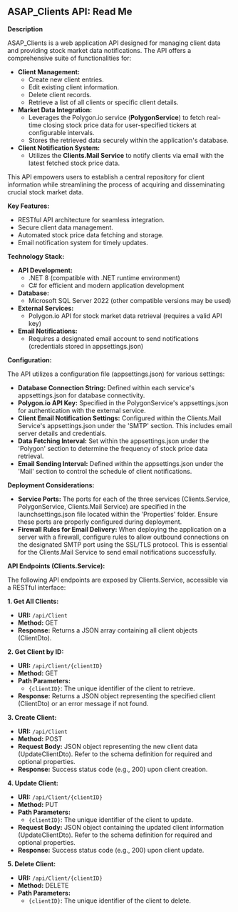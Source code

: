 ## ASAP_Clients API: Read Me

**Description**

ASAP_Clients is a web application API designed for managing client data and providing stock market data notifications. The API offers a comprehensive suite of functionalities for:

* **Client Management:**
    * Create new client entries.
    * Edit existing client information.
    * Delete client records.
    * Retrieve a list of all clients or specific client details.
* **Market Data Integration:**
    * Leverages the Polygon.io service (**PolygonService**) to fetch real-time closing stock price data for user-specified tickers at configurable intervals.
    * Stores the retrieved data securely within the application's database.
* **Client Notification System:**
    * Utilizes the **Clients.Mail Service** to notify clients via email with the latest fetched stock price data.

This API empowers users to establish a central repository for client information while streamlining the process of acquiring and disseminating crucial stock market data.

**Key Features:**

* RESTful API architecture for seamless integration.
* Secure client data management.
* Automated stock price data fetching and storage.
* Email notification system for timely updates.

**Technology Stack:**

* **API Development:**
    * .NET 8 (compatible with .NET runtime environment)
    * C# for efficient and modern application development
* **Database:**
    * Microsoft SQL Server 2022 (other compatible versions may be used)
* **External Services:**
    * Polygon.io API for stock market data retrieval (requires a valid API key)
* **Email Notifications:**
    * Requires a designated email account to send notifications (credentials stored in appsettings.json)

**Configuration:**

The API utilizes a configuration file (appsettings.json) for various settings:

* **Database Connection String:** Defined within each service's appsettings.json for database connectivity.
* **Polygon.io API Key:** Specified in the PolygonService's appsettings.json for authentication with the external service.
* **Client Email Notification Settings:** Configured within the Clients.Mail Service's appsettings.json under the 'SMTP' section. This includes email server details and credentials.
* **Data Fetching Interval:** Set within the appsettings.json under the 'Polygon' section to determine the frequency of stock price data retrieval.
* **Email Sending Interval:** Defined within the appsettings.json under the 'Mail' section to control the schedule of client notifications.

**Deployment Considerations:**

* **Service Ports:** The ports for each of the three services (Clients.Service, PolygonService, Clients.Mail Service) are specified in the launchsettings.json file located within the 'Properties' folder. Ensure these ports are properly configured during deployment.
* **Firewall Rules for Email Delivery:** When deploying the application on a server with a firewall, configure rules to allow outbound connections on the designated SMTP port using the SSL/TLS protocol. This is essential for the Clients.Mail Service to send email notifications successfully.

**API Endpoints (Clients.Service):**

The following API endpoints are exposed by Clients.Service, accessible via a RESTful interface:

**1. Get All Clients:**

* **URI:** `/api/Client`
* **Method:** GET
* **Response:** Returns a JSON array containing all client objects (ClientDto).

**2. Get Client by ID:**

* **URI:** `/api/Client/{clientID}`
* **Method:** GET
* **Path Parameters:**
    * `{clientID}`: The unique identifier of the client to retrieve.
* **Response:** Returns a JSON object representing the specified client (ClientDto) or an error message if not found.

**3. Create Client:**

* **URI:** `/api/Client`
* **Method:** POST
* **Request Body:** JSON object representing the new client data (UpdateClientDto). Refer to the schema definition for required and optional properties.
* **Response:** Success status code (e.g., 200) upon client creation.

**4. Update Client:**

* **URI:** `/api/Client/{clientID}`
* **Method:** PUT
* **Path Parameters:**
    * `{clientID}`: The unique identifier of the client to update.
* **Request Body:** JSON object containing the updated client information (UpdateClientDto). Refer to the schema definition for required and optional properties.
* **Response:** Success status code (e.g., 200)  upon client update.

**5. Delete Client:**

* **URI:** `/api/Client/{clientID}`
* **Method:** DELETE
* **Path Parameters:**
    * `{clientID}`: The unique identifier of the client to delete.

